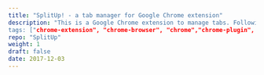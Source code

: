 ```yaml
---
title: "SplitUp! - a tab manager for Google Chrome extension"
description: "This is a Google Chrome extension to manage tabs. Following features are supported: multiscreen, export tabs, close tabs and move tabs between windows, save sessions to access them later, split some tabs into a different window and many mmore.
tags: ["chrome-extension", "chrome-browser", "chrome","chrome-plugin", "productivity"]
repo: "SplitUp"
weight: 1
draft: false
date: 2017-12-03
---
```


